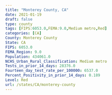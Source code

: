 ```yaml
---
title: "Monterey County, CA"
date: 2021-01-19
draft: false
type: county
tags: [FIPS:6053.0,FEMA:9.0,Medium metro,Red]
categories: [CA]
County: Monterey County
State: CA
FIPS: 6053.0
FEMA_Region: 9.0
Population: 434061.0
NCHS_Urban_Rural_Classification: Medium metro
Tests_in_prior_14_days: 28376.0
Fourteen_day_test_rate_per_100000: 6537.0
Percent_Positivity_in_prior_14_days: 0.189
Level: Red
url: /states/CA/monterey-county
---
```



